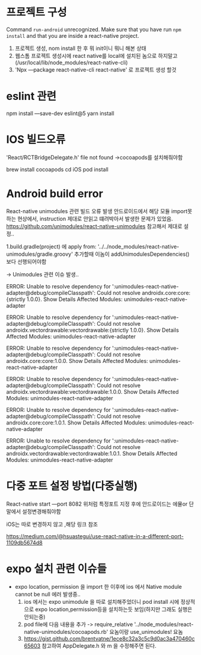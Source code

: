 # 프로젝트 구성
Command `run-android` unrecognized. Make sure that you have run `npm install` and that you are inside a react-native project.

1. 프로젝트 생성, nom install 한 후 뭐 init이니 뭐니 해본 상태
2. 웹스톰 프로젝트 생성시에 react native를 local에 설치된 놈으로 하지말고 (/usr/local/lib/node_modules/react-native-cli)
3. 'Npx —package react-native-cli react-native' 로 프로젝트 생성 할것


# eslint 관련
npm install —save-dev eslint@5
yarn install


# IOS 빌드오류
'React/RCTBridgeDelegate.h' file not found
->cocoapods를 설치해줘야함

brew install cocoapods
cd iOS
pod install


# Android build error 
React-native unimodules 관련 빌드 오류 발생
안드로이드에서 해당 모듈 import못하는 현상에서, instruction 제대로 안읽고 떄려박아서 발생한 문제가 있었음.
https://github.com/unimodules/react-native-unimodules 참고해서 제대로 설정..

 1.build.gradle(project) 에 apply from: '../../node_modules/react-native-unimodules/gradle.groovy' 추가할때 이놈이 addUnimodulesDependencies() 보다 선행되어야함

-> Unimodules 관련 이슈 발생..

ERROR: Unable to resolve dependency for ':unimodules-react-native-adapter@debug/compileClasspath': Could not resolve androidx.core:core:{strictly 1.0.0}.
Show Details
Affected Modules: unimodules-react-native-adapter

ERROR: Unable to resolve dependency for ':unimodules-react-native-adapter@debug/compileClasspath': Could not resolve androidx.vectordrawable:vectordrawable:{strictly 1.0.0}.
Show Details
Affected Modules: unimodules-react-native-adapter

ERROR: Unable to resolve dependency for ':unimodules-react-native-adapter@debug/compileClasspath': Could not resolve androidx.core:core:1.0.0.
Show Details
Affected Modules: unimodules-react-native-adapter

ERROR: Unable to resolve dependency for ':unimodules-react-native-adapter@debug/compileClasspath': Could not resolve androidx.vectordrawable:vectordrawable:1.0.0.
Show Details
Affected Modules: unimodules-react-native-adapter

ERROR: Unable to resolve dependency for ':unimodules-react-native-adapter@debug/compileClasspath': Could not resolve androidx.core:core:1.0.1.
Show Details
Affected Modules: unimodules-react-native-adapter

ERROR: Unable to resolve dependency for ':unimodules-react-native-adapter@debug/compileClasspath': Could not resolve androidx.vectordrawable:vectordrawable:1.0.1.
Show Details
Affected Modules: unimodules-react-native-adapter


# 다중 포트 설정 방법(다중실행)
React-native start —port 8082
위처럼 특정포트 지정 후에
안드로이드는 에뮬or 단말에서 설정변경해줘야함

iOS는 따로 변경하지 않고 ,해당 링크 참조

https://medium.com/@hsuastegui/use-react-native-in-a-different-port-1109db5674d8


# expo 설치 관련 이슈들
 - expo location, permission 을 import 한 이후에 ios 에서 Native module cannot be null 에러 발생중..
   1. ios 에서는 expo unimodule 을 따로 설치해주었더니 pod install 시에 정상적으로 expo location,permission등을 설치하는듯 보임(하지만 그래도 실행은 안되는중)
   2. pod file에 다음 내용을 추가 -> require_relative '../node_modules/react-native-unimodules/cocoapods.rb' 요놈이랑 use_unimodules! 요놈
   3. https://gist.github.com/brentvatne/1ece8c32a3c5c9d0ac3a470460c65603 참고하여 AppDelegate.h 와 m 을 수정해주면 된다.

   

